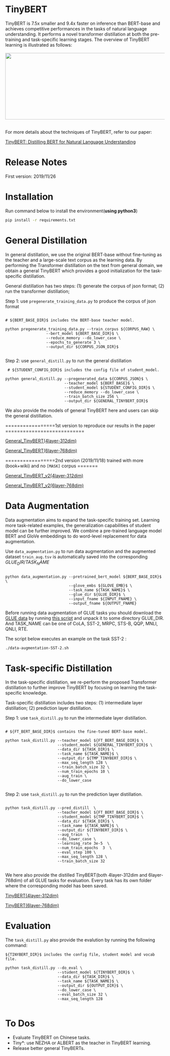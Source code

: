 TinyBERT
======== 
TinyBERT is 7.5x smaller and 9.4x faster on inference than BERT-base and achieves competitive performances in the tasks of natural language understanding. It performs a novel transformer distillation at both the pre-training and task-specific learning stages. The overview of TinyBERT learning is illustrated as follows: 
<br />
<br />
<img src="tinybert_overview.png" width="800" height="210"/>
<br />
<br />

For more details about the techniques of TinyBERT, refer to our paper:

[TinyBERT: Distilling BERT for Natural Language Understanding](https://arxiv.org/abs/1909.10351)


Release Notes
=============
First version: 2019/11/26

Installation
============
Run command below to install the environment(**using python3**)
```bash
pip install -r requirements.txt
```

General Distillation
====================
In general distillation, we use the original BERT-base without fine-tuning as the teacher and a large-scale text corpus as the learning data. By performing the Transformer distillation on the text from general domain, we obtain a general TinyBERT which provides a good initialization for the task-specific distillation. 

General distillation has two steps: (1) generate the corpus of json format; (2) run the transformer distillation;

Step 1: use `pregenerate_training_data.py` to produce the corpus of json format  


```
 
# ${BERT_BASE_DIR}$ includes the BERT-base teacher model.
 
python pregenerate_training_data.py --train_corpus ${CORPUS_RAW} \ 
                  --bert_model ${BERT_BASE_DIR}$ \
                  --reduce_memory --do_lower_case \
                  --epochs_to_generate 3 \
                  --output_dir ${CORPUS_JSON_DIR}$ 
                             
```

Step 2: use `general_distill.py` to run the general distillation
```
 # ${STUDENT_CONFIG_DIR}$ includes the config file of student_model.
 
python general_distill.py --pregenerated_data ${CORPUS_JSON}$ \ 
                          --teacher_model ${BERT_BASE}$ \
                          --student_model ${STUDENT_CONFIG_DIR}$ \
                          --reduce_memory --do_lower_case \
                          --train_batch_size 256 \
                          --output_dir ${GENERAL_TINYBERT_DIR}$ 
```


We also provide the models of general TinyBERT here and users can skip the general distillation.

=================1st version to reproduce our results in the paper ===========================

[General_TinyBERT(4layer-312dim)](https://drive.google.com/uc?export=download&id=1dDigD7QBv1BmE6pWU71pFYPgovvEqOOj) 

[General_TinyBERT(6layer-768dim)](https://drive.google.com/uc?export=download&id=1wXWR00EHK-Eb7pbyw0VP234i2JTnjJ-x)

=================2nd version (2019/11/18) trained with more (book+wiki) and no `[MASK]` corpus =======

[General_TinyBERT_v2(4layer-312dim)](https://drive.google.com/open?id=1PhI73thKoLU2iliasJmlQXBav3v33-8z)

[General_TinyBERT_v2(6layer-768dim)](https://drive.google.com/open?id=1r2bmEsQe4jUBrzJknnNaBJQDgiRKmQjF)


Data Augmentation
=================
Data augmentation aims to expand the task-specific training set. Learning more task-related examples, the generalization capabilities of student model can be further improved. We combine a pre-trained language model BERT and GloVe embeddings to do word-level replacement for data augmentation.

Use `data_augmentation.py` to run data augmentation and the augmented dataset `train_aug.tsv` is automatically saved into the corresponding ${GLUE_DIR/TASK_NAME}$
```

python data_augmentation.py --pretrained_bert_model ${BERT_BASE_DIR}$ \
                            --glove_embs ${GLOVE_EMB}$ \
                            --task_name ${TASK_NAME}$ \
                            --glue_dir ${GLUE_DIR}$ \  
                            --input_fname ${INPUT_FNAME} \  
                            --output_fname ${OUTPUT_FNAME}
```
Before running data augmentation of GLUE tasks you should download the [GLUE data](https://gluebenchmark.com/tasks) by running [this script](https://gist.github.com/W4ngatang/60c2bdb54d156a41194446737ce03e2e) and unpack it to some directory GLUE_DIR. And TASK_NAME can be one of CoLA, SST-2, MRPC, STS-B, QQP, MNLI, QNLI, RTE.

The script below executes an example on the task SST-2 :

```
./data-augmentation-SST-2.sh
```

Task-specific Distillation
==========================
In the task-specific distillation, we re-perform the proposed Transformer distillation to further improve TinyBERT by focusing on learning the task-specific knowledge. 

Task-specific distillation includes two steps: (1) intermediate layer distillation; (2) prediction layer distillation.

Step 1: use `task_distill.py` to run the intermediate layer distillation.
```

# ${FT_BERT_BASE_DIR}$ contains the fine-tuned BERT-base model.

python task_distill.py --teacher_model ${FT_BERT_BASE_DIR}$ \
                       --student_model ${GENERAL_TINYBERT_DIR}$ \
                       --data_dir ${TASK_DIR}$ \
                       --task_name ${TASK_NAME}$ \ 
                       --output_dir ${TMP_TINYBERT_DIR}$ \
                       --max_seq_length 128 \
                       --train_batch_size 32 \
                       --num_train_epochs 10 \
                       --aug_train \
                       --do_lower_case  
                         
```


Step 2: use `task_distill.py` to run the prediction layer distillation.
```

python task_distill.py --pred_distill  \
                       --teacher_model ${FT_BERT_BASE_DIR}$ \
                       --student_model ${TMP_TINYBERT_DIR}$ \
                       --data_dir ${TASK_DIR}$ \
                       --task_name ${TASK_NAME}$ \
                       --output_dir ${TINYBERT_DIR}$ \
                       --aug_train  \  
                       --do_lower_case \
                       --learning_rate 3e-5  \
                       --num_train_epochs  3  \
                       --eval_step 100 \
                       --max_seq_length 128 \
                       --train_batch_size 32 
                       
```


We here also provide the distilled TinyBERT(both 4layer-312dim and 6layer-768dim) of all GLUE tasks for evaluation. Every task has its own folder where the corresponding model has been saved.

[TinyBERT(4layer-312dim)](https://drive.google.com/uc?export=download&id=1_sCARNCgOZZFiWTSgNbE7viW_G5vIXYg) 

[TinyBERT(6layer-768dim)](https://drive.google.com/uc?export=download&id=1Vf0ZnMhtZFUE0XoD3hTXc6QtHwKr_PwS)


Evaluation
==========================
The `task_distill.py` also provide the evalution by running the following command:

```
${TINYBERT_DIR}$ includes the config file, student model and vocab file.

python task_distill.py --do_eval \
                       --student_model ${TINYBERT_DIR}$ \
                       --data_dir ${TASK_DIR}$ \
                       --task_name ${TASK_NAME}$ \
                       --output_dir ${OUTPUT_DIR}$ \
                       --do_lower_case \
                       --eval_batch_size 32 \
                       --max_seq_length 128  
                                   
```

To Dos
=========================
* Evaluate TinyBERT on Chinese tasks.
* Tiny*: use NEZHA or ALBERT as the teacher in TinyBERT learning.
* Release better general TinyBERTs.
